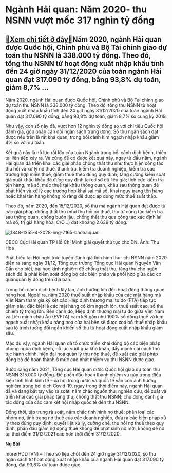 Ngành Hải quan: Năm 2020- thu NSNN vượt mốc 317 nghìn tỷ đồng
=============================================================

[:gift:Xem chi tiết ở đây:gift:](https://hddtvn.com/nganh-hai-quan-nam-2020-thu-nsnn-vuot-moc-317-nghin-ty-dong/)Năm 2020, ngành Hải quan được Quốc hội, Chính phủ và Bộ Tài chính giao dự toán thu NSNN là 338.000 tỷ đồng. Theo đó, tổng thu NSNN từ hoạt động xuất nhập khẩu tính đến 24 giờ ngày 31/12/2020 của toàn ngành Hải quan đạt 317.090 tỷ đồng, bằng 93,8% dự toán, giảm 8,7% …
---------------------------------------------------------------------------------------------------------------------------------------------------------------------------------------------------------------------------------------------------------------------------


Năm 2020, ngành Hải quan được Quốc hội, Chính phủ và Bộ Tài chính giao dự toán thu NSNN là 338.000 tỷ đồng. Theo đó, tổng thu NSNN từ hoạt động xuất nhập khẩu tính đến 24 giờ ngày 31/12/2020 của toàn ngành Hải quan đạt 317.090 tỷ đồng, bằng 93,8% dự toán, giảm 8,7% so cùng kỳ 2019.


Như vậy, con số này đã, vượt hơn 12 nghìn tỷ đồng so với chỉ tiêu Quốc hội đánh giá, góp phần cân đối ngân sách trung ương. Số thu ngân sách đạt được nêu trên là rất khả quan, trong bối cảnh kim ngạch nhập khẩu giảm 4% so với dự toán.


Kết quả này là nỗ lực rất lớn của toàn Ngành trong bối cảnh dịch bệnh, thiên tai liên tiếp xảy ra. Và cũng để có được kết quả này, ngay từ đầu năm, ngành Hải quan đã triển khai các giải pháp chống thất thu như thực hiện công tác thu hồi và xử lý nợ thuế, thanh tra, kiểm tra doanh nghiệp, kiểm tra các trường hợp miễn thuế, giảm thuế theo đúng quy định; tăng cường kiểm soát giá xuất khẩu khẩu đã được quy định tại cơ sở dữ liệu giá; tích cực kiểm tra tên hàng, mã số, mức thuế tại khâu thông quan, khâu sau thông quan để phát hiện và xử lý các trường hợp khai sai mã số, khai ngụy trang tên hàng hoặc khai tên hàng không rõ ràng để được áp dụng mức thuế suất thấp.


Theo đó, năm 2020, đến 15/12/2020, số thu mà ngành Hải quan đạt được từ các giải pháp chống thất thu (như thu hồi nợ thuế, thu từ công tác kiểm tra sau thông quan, chống buôn lậu, chống thất thu qua công tác xác định lại mã số, trị giá hàng hóa, C/O…) đạt khoảng 2.639 tỷ đồng.





![1848-1355-4-2028-img-7165-baohaiquan](https://hddtvn.com/wp-content/uploads/2021/01/1848_1355_4-2028_IMG-7165_Baohaiquan.jpg "CBCC Cục Hải quan TP Hồ Chí Minh giải quyết thủ tục cho DN. Ảnh: Thu Hòa")


CBCC Cục Hải quan TP Hồ Chí Minh giải quyết thủ tục cho DN. Ảnh: Thu Hòa



Phát biểu tại Hội nghị trực tuyến đánh giá tình hình thu- chi NSNN năm 2020 diễn ra sáng ngày 31/12, Tổng cục trưởng Tổng cục Hải quan Nguyễn Văn Cẩn cho biết, bài học kinh nghiệm để chống thất thu, tăng thu cho ngân sách đó là phải kiểm soát đồng bộ các biện pháp và phối hợp giữa các cơ quanquản lý đóng trên địa bàn.


Trong bối cảnh dịch bệnh lây lan, ảnh hưởng lớn đến hoạt động thông quan hàng hoá. Ngoài ra, năm 2020 thuế suất nhập khẩu của các mặt hàng mà Việt Nam tham gia ký kết các Hiệp định thương mại tự do (FTA) tiếp tục giảm sâu, đặc biệt là các mặt hàng có kim ngạch lớn, thuế suất cao, số thu chiếm tỷ trọng lớn. Bên cạnh đó, Hiệp định thương mại tự do giữa Việt Nam và Liên minh châu Âu (EVFTA) cam kết gần như 100% số dòng thuế và kim ngạch xuất nhập khẩu hàng hoá của hai bên sẽ được xoá bỏ thuế nhập khẩu sau lộ trình tương đối ngắn khiến số thu từ hoạt động xuất nhập khẩu giảm sâu.


Mặc dù vậy, ngành Hải quan đã tổ chức triển khai đồng bộ các biện pháp phòng ngừa dịch bệnh, nỗ lực vượt qua khó khăn, đẩy mạnh cải cách thủ tục hành chính, hiện đại hoá quản lý thu nộp thuế, đề xuất các giải pháp đồng bộ để hoàn thành ở mức cao nhất nhiệm vụ thu NSNN được giao.


Bước sang năm 2021, Tổng cục Hải quan được Quốc hội giao dự toán thu NSNN 315.000 tỷ đồng. Để phấn đấu hoàn thành nhiệm vụ này trong điều kiện tình hình kinh tế – xã hội trong nước và quốc tế vẫn còn ảnh hưởng nghiêm trọng bởi dịch Covid-19, ngay trong thời điểm này, ngành Hải quan đã và đang bắt tay vào rà soát, nắm chắc nguồn thu; nghiên cứu, đề xuất và triển khai các giải pháp tăng thu; chống thất thu NSNN; chủ động đánh giá tác động của các cam kết hội nhập quốc tế đến thu NSNN.


Đồng thời, tập trung rà soát, nắm chắc tình hình nợ thuế; phân loại các nhóm nợ, tình trạng nợ thuế của các doanh nghiệp, đưa ra các biện pháp xử lý theo đúng quy định; quyết liệt xử lý, cưỡng chế, thu hồi nợ thuế theo quy định, phấn đấu giảm nợ đọng thuế không để phát sinh nợ mới, không để nợ tại thời điểm 31/12/2021 cao hơn thời điểm 31/12/2020.




**Nụ Bùi**



more(HDDTVN) – Theo số liệu chốt đến 24 giờ ngày 31/12/2020, số thu ngân sách từ hoạt động xuất nhập khẩu của ngành Hải quan đạt 317.090 tỷ đồng, đạt 93,8% dự toán được giao.

